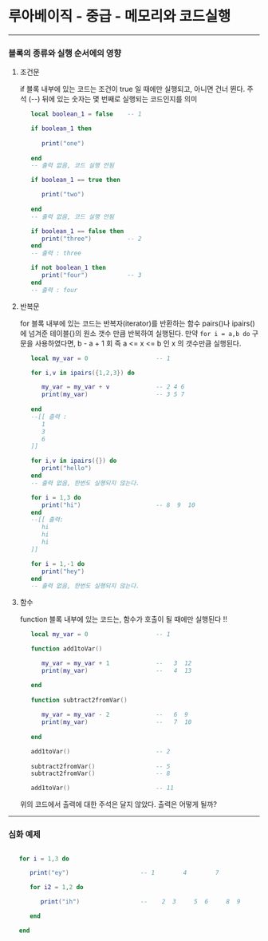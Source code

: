 # 루아베이직 - 중급 - 메모리와 코드실행
-----

### 블록의 종류와 실행 순서에의 영향 

   1. 조건문 
      
      if 블록 내부에 있는 코드는 조건이 true 일 때에만 실행되고, 아니면 건너 뛴다. 주석 (--) 뒤에 있는 숫자는 몇 번째로 실행되는 코드인지를 의미 

      ```lua
         local boolean_1 = false    -- 1

         if boolean_1 then          
            
            print("one")           
         
         end                        
         -- 출력 없음, 코드 실행 안됨 

         if boolean_1 == true then  

            print("two")
         
         end                       
         -- 출력 없음, 코드 실행 안됨 

         if boolean_1 == false then 
            print("three")          -- 2
         end                        
         -- 출력 : three 

         if not boolean_1 then     
            print("four")           -- 3
         end                       
         -- 출력 : four
      ```

   2. 반복문 

      for 블록 내부에 있는 코드는 반복자(iterator)를 반환하는 함수 pairs()나 ipairs()에 넘겨준 테이블{}의 원소 갯수 만큼 반복하여 실행된다. 만약 `for i = a,b do` 구문을 사용하였다면, b - a + 1 회 즉 a <= x <= b  인 x 의 갯수만큼 실행된다. 
      
      ```lua 
         local my_var = 0                   -- 1  

         for i,v in ipairs({1,2,3}) do     

            my_var = my_var + v             -- 2 4 6
            print(my_var)                   -- 3 5 7
         
         end                            
         --[[ 츨력 :
            1
            3
            6
         ]]

         for i,v in ipairs({}) do           
            print("hello")                  
         end                                
         -- 출력 없음, 한번도 실행되지 않는다. 

         for i = 1,3 do                     
            print("hi")                     -- 8  9  10
         end                                
         --[[ 출력:
            hi 
            hi 
            hi
         ]]

         for i = 1,-1 do                    
            print("hey") 
         end                                
         -- 출력 없음, 한번도 실행되지 않는다. 
      ``` 

   3. 함수 

      function 블록 내부에 있는 코드는, 함수가 호출이 될 때에만 실행된다 !! 

      ```lua 
         local my_var = 0                   -- 1  
      
         function add1toVar()               

            my_var = my_var + 1             --   3  12
            print(my_var)                   --   4  13

         end                               
         
         function subtract2fromVar()        
            
            my_var = my_var - 2             --   6  9
            print(my_var)                   --   7  10
            
         end                                

         add1toVar()                        -- 2
         
         subtract2fromVar()                 -- 5
         subtract2fromVar()                 -- 8

         add1toVar()                        -- 11
      ``` 

      위의 코드에서 출력에 대한 주석은 달지 않았다. 출력은 어떻게 될까? 

-----
### 심화 예제 

   ```lua

      for i = 1,3 do 

         print("ey")                    -- 1        4        7

         for i2 = 1,2 do 

            print("ih")                 --    2  3     5  6     8  9

         end

      end

   ```